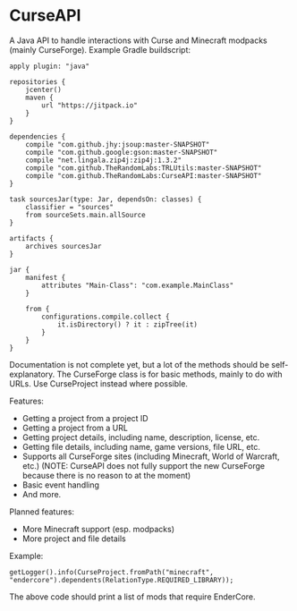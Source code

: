 # CurseAPI
A Java API to handle interactions with Curse and Minecraft modpacks (mainly CurseForge).
Example Gradle buildscript:

	apply plugin: "java"

	repositories {
		jcenter()
		maven {
			url "https://jitpack.io"
		}
	}

	dependencies {
		compile "com.github.jhy:jsoup:master-SNAPSHOT"
		compile "com.github.google:gson:master-SNAPSHOT"
		compile "net.lingala.zip4j:zip4j:1.3.2"
		compile "com.github.TheRandomLabs:TRLUtils:master-SNAPSHOT"
		compile "com.github.TheRandomLabs:CurseAPI:master-SNAPSHOT"
	}

	task sourcesJar(type: Jar, dependsOn: classes) {
		classifier = "sources"
		from sourceSets.main.allSource
	}

	artifacts {
		archives sourcesJar
	}

	jar {
		manifest {
			attributes "Main-Class": "com.example.MainClass"
		}

		from {
			configurations.compile.collect {
				it.isDirectory() ? it : zipTree(it)
			}
		}
	}

Documentation is not complete yet, but a lot of the methods should be self-explanatory.
The CurseForge class is for basic methods, mainly to do with URLs.
Use CurseProject instead where possible.

Features:
* Getting a project from a project ID
* Getting a project from a URL
* Getting project details, including name, description, license, etc.
* Getting file details, including name, game versions, file URL, etc.
* Supports all CurseForge sites (including Minecraft, World of Warcraft, etc.) (NOTE: CurseAPI does not fully support the new CurseForge because there is no reason to at the moment)
* Basic event handling
* And more.

Planned features:
* More Minecraft support (esp. modpacks)
* More project and file details

Example:

	getLogger().info(CurseProject.fromPath("minecraft", "endercore").dependents(RelationType.REQUIRED_LIBRARY));

The above code should print a list of mods that require EnderCore.
